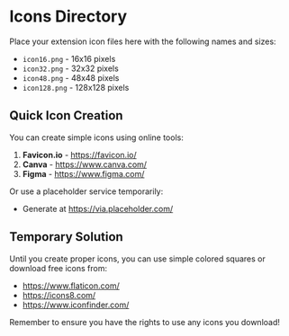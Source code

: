 # Icons Directory

Place your extension icon files here with the following names and sizes:

- `icon16.png` - 16x16 pixels
- `icon32.png` - 32x32 pixels
- `icon48.png` - 48x48 pixels
- `icon128.png` - 128x128 pixels

## Quick Icon Creation

You can create simple icons using online tools:

1. **Favicon.io** - https://favicon.io/
2. **Canva** - https://www.canva.com/
3. **Figma** - https://www.figma.com/

Or use a placeholder service temporarily:

- Generate at https://via.placeholder.com/

## Temporary Solution

Until you create proper icons, you can use simple colored squares or download free icons from:

- https://www.flaticon.com/
- https://icons8.com/
- https://www.iconfinder.com/

Remember to ensure you have the rights to use any icons you download!

